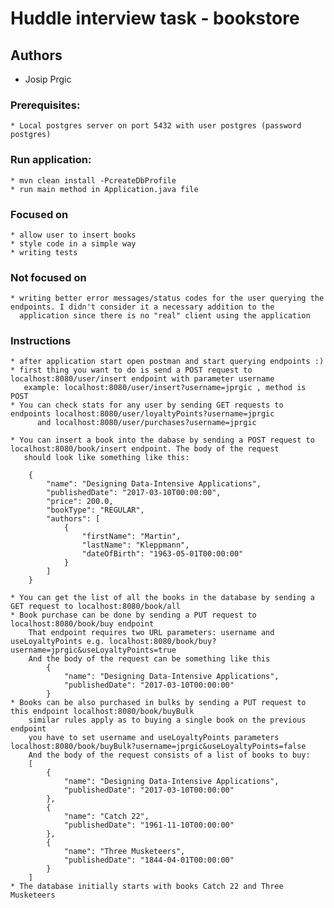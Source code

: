 # Huddle interview task - bookstore

## Authors

* Josip Prgic

### Prerequisites:

    * Local postgres server on port 5432 with user postgres (password postgres)


### Run application:

    * mvn clean install -PcreateDbProfile
    * run main method in Application.java file

### Focused on
    * allow user to insert books
    * style code in a simple way
    * writing tests

### Not focused on
    * writing better error messages/status codes for the user querying the endpoints. I didn't consider it a necessary addition to the
      application since there is no "real" client using the application


### Instructions
    * after application start open postman and start querying endpoints :)
    * first thing you want to do is send a POST request to localhost:8080/user/insert endpoint with parameter username
       example: localhost:8080/user/insert?username=jprgic , method is POST
    * You can check stats for any user by sending GET requests to endpoints localhost:8080/user/loyaltyPoints?username=jprgic 
          and localhost:8080/user/purchases?username=jprgic

    * You can insert a book into the dabase by sending a POST request to localhost:8080/book/insert endpoint. The body of the request
       should look like something like this: 

        {
            "name": "Designing Data-Intensive Applications",
            "publishedDate": "2017-03-10T00:00:00",
            "price": 200.0,
            "bookType": "REGULAR",
            "authors": [
                {
                    "firstName": "Martin",
                    "lastName": "Kleppmann",
                    "dateOfBirth": "1963-05-01T00:00:00"
                }
            ]
        }
    
    * You can get the list of all the books in the database by sending a GET request to localhost:8080/book/all
    * Book purchase can be done by sending a PUT request to localhost:8080/book/buy endpoint
        That endpoint requires two URL parameters: username and useLoyaltyPoints e.g. localhost:8080/book/buy?username=jprgic&useLoyaltyPoints=true
        And the body of the request can be something like this 
            {
                "name": "Designing Data-Intensive Applications",
                "publishedDate": "2017-03-10T00:00:00"
            }
    * Books can be also purchased in bulks by sending a PUT request to this endpoint localhost:8080/book/buyBulk
        similar rules apply as to buying a single book on the previous endpoint 
        you have to set username and useLoyaltyPoints parameters localhost:8080/book/buyBulk?username=jprgic&useLoyaltyPoints=false
        And the body of the request consists of a list of books to buy:
        [
            {
                "name": "Designing Data-Intensive Applications",
                "publishedDate": "2017-03-10T00:00:00"
            },
            {
                "name": "Catch 22",
                "publishedDate": "1961-11-10T00:00:00"
            },
            {
                "name": "Three Musketeers",
                "publishedDate": "1844-04-01T00:00:00"
            }
        ]
    * The database initially starts with books Catch 22 and Three Musketeers